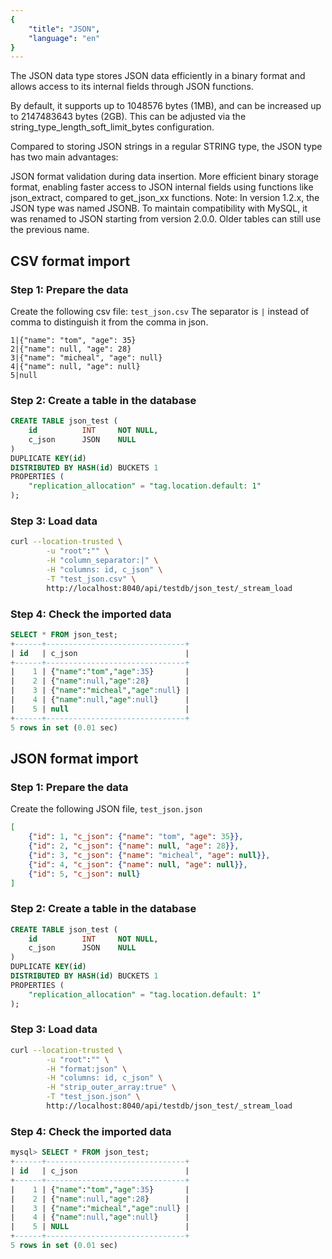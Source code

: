 ```yaml
---
{
    "title": "JSON",
    "language": "en"
}
---
```


<!-- 
Licensed to the Apache Software Foundation (ASF) under one
or more contributor license agreements.  See the NOTICE file
distributed with this work for additional information
regarding copyright ownership.  The ASF licenses this file
to you under the Apache License, Version 2.0 (the
"License"); you may not use this file except in compliance
with the License.  You may obtain a copy of the License at

  http://www.apache.org/licenses/LICENSE-2.0

Unless required by applicable law or agreed to in writing,
software distributed under the License is distributed on an
"AS IS" BASIS, WITHOUT WARRANTIES OR CONDITIONS OF ANY
KIND, either express or implied.  See the License for the
specific language governing permissions and limitations
under the License.
-->

The JSON data type stores JSON data efficiently in a binary format and allows access to its internal fields through JSON functions.

By default, it supports up to 1048576 bytes (1MB), and can be increased up to 2147483643 bytes (2GB). This can be adjusted via the string_type_length_soft_limit_bytes configuration.

Compared to storing JSON strings in a regular STRING type, the JSON type has two main advantages:

JSON format validation during data insertion.
More efficient binary storage format, enabling faster access to JSON internal fields using functions like json_extract, compared to get_json_xx functions.
Note: In version 1.2.x, the JSON type was named JSONB. To maintain compatibility with MySQL, it was renamed to JSON starting from version 2.0.0. Older tables can still use the previous name.

## CSV format import

### Step 1: Prepare the data

Create the following csv file: `test_json.csv`
The separator is `|` instead of comma to distinguish it from the comma in json.

```
1|{"name": "tom", "age": 35}
2|{"name": null, "age": 28}
3|{"name": "micheal", "age": null}
4|{"name": null, "age": null}
5|null
```

### Step 2: Create a table in the database

```sql
CREATE TABLE json_test (
    id          INT     NOT NULL,
    c_json      JSON    NULL
)
DUPLICATE KEY(id)
DISTRIBUTED BY HASH(id) BUCKETS 1
PROPERTIES (
    "replication_allocation" = "tag.location.default: 1"
);
```

### Step 3: Load data

```bash
curl --location-trusted \
        -u "root":"" \
        -H "column_separator:|" \
        -H "columns: id, c_json" \
        -T "test_json.csv" \
        http://localhost:8040/api/testdb/json_test/_stream_load
```

### Step 4: Check the imported data

```sql
SELECT * FROM json_test;
+------+-------------------------------+
| id   | c_json                        |
+------+-------------------------------+
|    1 | {"name":"tom","age":35}       |
|    2 | {"name":null,"age":28}        |
|    3 | {"name":"micheal","age":null} |
|    4 | {"name":null,"age":null}      |
|    5 | null                          |
+------+-------------------------------+
5 rows in set (0.01 sec)
```

## JSON format import

### Step 1: Prepare the data

Create the following JSON file, `test_json.json`

```json
[
    {"id": 1, "c_json": {"name": "tom", "age": 35}},
    {"id": 2, "c_json": {"name": null, "age": 28}},
    {"id": 3, "c_json": {"name": "micheal", "age": null}},
    {"id": 4, "c_json": {"name": null, "age": null}},
    {"id": 5, "c_json": null}
]
```

### Step 2: Create a table in the database

```sql
CREATE TABLE json_test (
    id          INT     NOT NULL,
    c_json      JSON    NULL
)
DUPLICATE KEY(id)
DISTRIBUTED BY HASH(id) BUCKETS 1
PROPERTIES (
    "replication_allocation" = "tag.location.default: 1"
);
```

### Step 3: Load data

```bash
curl --location-trusted \
        -u "root":"" \
        -H "format:json" \
        -H "columns: id, c_json" \
        -H "strip_outer_array:true" \
        -T "test_json.json" \
        http://localhost:8040/api/testdb/json_test/_stream_load
```

### Step 4: Check the imported data

```sql
mysql> SELECT * FROM json_test;
+------+-------------------------------+
| id   | c_json                        |
+------+-------------------------------+
|    1 | {"name":"tom","age":35}       |
|    2 | {"name":null,"age":28}        |
|    3 | {"name":"micheal","age":null} |
|    4 | {"name":null,"age":null}      |
|    5 | NULL                          |
+------+-------------------------------+
5 rows in set (0.01 sec)
```
